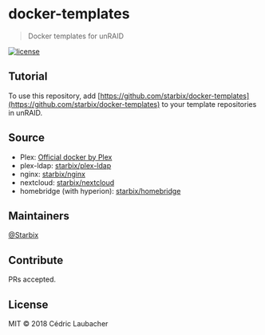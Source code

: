 # docker-templates

> Docker templates for unRAID

[![license](https://img.shields.io/github/license/starbix/docker-templates.svg)](https://github.com/starbix/docker-templates)


## Tutorial
To use this repository, add [https://github.com/starbix/docker-templates](https://github.com/starbix/docker-templates) to your template repositories in unRAID.

## Source
- Plex: [Official docker by Plex](https://github.com/plexinc/pms-docker)
- plex-ldap: [starbix/plex-ldap](https://github.com/Starbix/dockerimages/tree/master/plex-ldap)
- nginx: [starbix/nginx](https://github.com/Starbix/dockerimages/tree/master/nginx)
- nextcloud: [starbix/nextcloud](https://github.com/Starbix/dockerimages/tree/master/nextcloud)
- homebridge (with hyperion): [starbix/homebridge](https://github.com/Starbix/dockerimages/tree/master/homebridge)

## Maintainers

[@Starbix](https://github.com/Starbix)

## Contribute

PRs accepted.

## License

MIT © 2018 Cédric Laubacher

